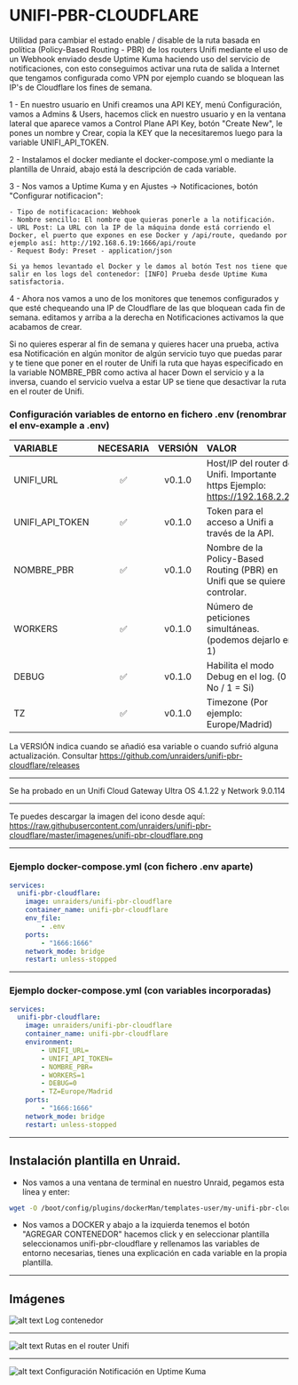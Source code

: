 # UNIFI-PBR-CLOUDFLARE

Utilidad para cambiar el estado enable / disable de la ruta basada en política (Policy-Based Routing - PBR) de los routers Unifi mediante el uso de un Webhook enviado desde Uptime Kuma haciendo uso del servicio de notificaciones, con esto conseguimos activar una ruta de salida a Internet que tengamos configurada como VPN por ejemplo cuando se bloquean las IP's de Cloudflare los fines de semana.

1 - En nuestro usuario en Unifi creamos una API KEY, menú Configuración, vamos a Admins & Users, hacemos click en nuestro usuario y en la ventana lateral que aparece vamos a Control Plane API Key, botón "Create New", le pones un nombre y Crear, copia la KEY que la necesitaremos luego para la variable UNIFI_API_TOKEN.

2 - Instalamos el docker mediante el docker-compose.yml o mediante la plantilla de Unraid, abajo está la descripción de cada variable.

3 - Nos vamos a Uptime Kuma y en Ajustes -> Notificaciones, botón "Configurar notificacion":

    - Tipo de notificacacion: Webhook
    - Nombre sencillo: El nombre que quieras ponerle a la notificación.
    - URL Post: La URL con la IP de la máquina donde está corriendo el Docker, el puerto que expones en ese Docker y /api/route, quedando por ejemplo así: http://192.168.6.19:1666/api/route
    - Request Body: Preset - application/json

    Si ya hemos levantado el Docker y le damos al botón Test nos tiene que salir en los logs del contenedor: [INFO] Prueba desde Uptime Kuma satisfactoria.

4 - Ahora nos vamos a uno de los monitores que tenemos configurados y que esté chequeando una IP de Cloudflare de las que bloquean cada fin de semana. editamos y arriba a la derecha en Notificaciones activamos la que acabamos de crear.

Si no quieres esperar al fin de semana y quieres hacer una prueba, activa esa Notificación en algún monitor de algún servicio tuyo que puedas parar y te tiene que poner en el router de Unifi la ruta que hayas especificado en la variable NOMBRE_PBR como activa al hacer Down el servicio y a la inversa, cuando el servicio vuelva a estar UP se tiene que desactivar la ruta en el router de Unifi. 

### Configuración variables de entorno en fichero .env (renombrar el env-example a .env)

| VARIABLE                | NECESARIA | VERSIÓN | VALOR |
|:----------------------- |:---------:| :------:| :-------------|
| UNIFI_URL               |     ✅    | v0.1.0  | Host/IP del router de Unifi. Importante https Ejemplo: https://192.168.2.20               |
| UNIFI_API_TOKEN         |     ✅    | v0.1.0  | Token para el acceso a Unifi a través de la API.                         |
| NOMBRE_PBR              |     ✅    | v0.1.0  | Nombre de la Policy-Based Routing (PBR) en Unifi que se quiere controlar.|
| WORKERS                 |     ✅    | v0.1.0  | Número de peticiones simultáneas. (podemos dejarlo en 1)                 |
| DEBUG                   |     ✅    | v0.1.0  | Habilita el modo Debug en el log. (0 = No / 1 = Si) |
| TZ                      |     ✅    | v0.1.0  | Timezone (Por ejemplo: Europe/Madrid) |

La VERSIÓN indica cuando se añadió esa variable o cuando sufrió alguna actualización. Consultar https://github.com/unraiders/unifi-pbr-cloudflare/releases

---

Se ha probado en un Unifi Cloud Gateway Ultra OS 4.1.22 y Network 9.0.114

---

Te puedes descargar la imagen del icono desde aquí: https://raw.githubusercontent.com/unraiders/unifi-pbr-cloudflare/master/imagenes/unifi-pbr-cloudflare.png

---

### Ejemplo docker-compose.yml (con fichero .env aparte)
```yaml
services:
  unifi-pbr-cloudflare:
    image: unraiders/unifi-pbr-cloudflare
    container_name: unifi-pbr-cloudflare
    env_file:
        - .env
    ports:
        - "1666:1666"
    network_mode: bridge
    restart: unless-stopped
```

---

### Ejemplo docker-compose.yml (con variables incorporadas)
```yaml
services:
  unifi-pbr-cloudflare:
    image: unraiders/unifi-pbr-cloudflare
    container_name: unifi-pbr-cloudflare
    environment:
        - UNIFI_URL=
        - UNIFI_API_TOKEN=
        - NOMBRE_PBR=
        - WORKERS=1
        - DEBUG=0
        - TZ=Europe/Madrid
    ports:
        - "1666:1666"
    network_mode: bridge
    restart: unless-stopped
```

---

## Instalación plantilla en Unraid.

- Nos vamos a una ventana de terminal en nuestro Unraid, pegamos esta línea y enter:
```sh
wget -O /boot/config/plugins/dockerMan/templates-user/my-unifi-pbr-cloudflare.xml https://raw.githubusercontent.com/unraiders/unifi-pbr-cloudflare/refs/heads/main/my-unifi-pbr-cloudflare.xml
```
- Nos vamos a DOCKER y abajo a la izquierda tenemos el botón "AGREGAR CONTENEDOR" hacemos click y en seleccionar plantilla seleccionamos unifi-pbr-cloudflare y rellenamos las variables de entorno necesarias, tienes una explicación en cada variable en la propia plantilla.

---

## Imágenes

![alt text](https://github.com/unraiders/unifi-pbr-cloudflare/imagenes/log_unifi-pbr-cloudflare.png)
Log contenedor

---

![alt text](https://github.com/unraiders/unifi-pbr-cloudflare/imagenes/rutas_unifi-pbr-cloudflare.png)
Rutas en el router Unifi

---

![alt text](https://github.com/unraiders/unifi-pbr-cloudflare/imagenes/webhook_unifi-pbr-cloudflare.png)
Configuración Notificación en Uptime Kuma